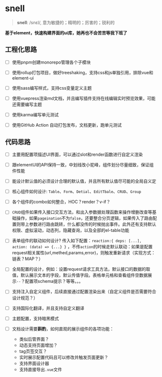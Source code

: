 # snell

> **snell**: /snɛl/, 意为敏捷的；精明的；厉害的；锐利的

**基于element，快速构建界面的ui库，她再也不会苦苦等我下班了**


## 工程化思路

- [ ] 使用pnpm创建monorepo管理各个子模块

- [ ] 使用rollup打包项目，做好treeshaking，支持css和js单独引用，排除vue和element-ui

- [ ] 使用sass编写样式，支持css变量定义主题

- [ ] 使用vuepress渲染md文档，并且编写插件支持在线编辑实时预览效果，可能还需要编写主题

- [ ] 使用karma编写单元测试

- [ ] 使用GitHub Action 自动打包发布，文档更新，跑单元测试


## 代码思路

- [ ] 主要用配置项描述UI界面，可以通过slot和render函数进行自定义渲染  

- [ ] 跟elementUI的API保持一致，中划线改小驼峰，组件划分尽量细致，保证组件性能

- [ ] 能设计默认值的必须设计合理的默认值，并且所有默认值尽可能的全局自义定

- [ ] 核心组件如何设计: `Table`、`Form`、`Detial`、`EditTbale`、`CRUD`、`Group` 

- [ ] 各个组件的combo如何整合，HOC？render？v-if？

- [ ] `CRUD`组件如果传入接口交互方法，和出入参数据处理函数来操作增删改查等基础操作，如果`pageination`不为`false`，还要整合分页逻辑，如果传入了路由配置则带上参数进行路由跳转，什么都没传的时候抛出事件。此外还有支持默认权限、虚拟滚动，动态列，隐藏查询，以及全部的el-table功能

- [ ] 表单组件的联动如何设计?  传入如下配置：`reaction:{ deps: [...], action: (data) => {...} }` ，不传`action`的时候走默认联动：如果是配置request相关属性(url,methed,params,error)，则触发重新请求（实现方式：链表？MAP？）

- [ ] 全局配置的设计，例如：设置request请求工具方法，默认接口的数据的取值，默认展示文本的字段，默认传值字段。表格单元格和查看组件空数据展示`--`？配置项schema提示？等等。。。

- [ ] 支持注入自定义组件，后续直接通过配置渲染出来（自定义组件是否需要符合设计规范？）

- [ ] 支持国际化翻译，并且支持自定义翻译

- [ ] 主题配置，支持暗黑模式

- [ ] 文档设计需要**斟酌**，如何直观的展示组件的各项功能：
   - 类似后管界面？
   - 动态支持页面增加？
   - tag页签交互？
   - 实时展示配置代码且可以修改并触发页面更新？
   - 支持界面设计器
   - 支持直接导出`.vue`文件



